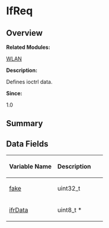 # IfReq<a name="EN-US_TOPIC_0000001054479569"></a>

## **Overview**<a name="section2062361780093531"></a>

**Related Modules:**

[WLAN](wlan.md)

**Description:**

Defines ioctrl data. 

**Since:**

1.0

## **Summary**<a name="section312795031093531"></a>

## Data Fields<a name="pub-attribs"></a>

<a name="table1451946714093531"></a>
<table><thead align="left"><tr id="row1042573644093531"><th class="cellrowborder" valign="top" width="50%" id="mcps1.1.3.1.1"><p id="p80857661093531"><a name="p80857661093531"></a><a name="p80857661093531"></a>Variable Name</p>
</th>
<th class="cellrowborder" valign="top" width="50%" id="mcps1.1.3.1.2"><p id="p841720626093531"><a name="p841720626093531"></a><a name="p841720626093531"></a>Description</p>
</th>
</tr>
</thead>
<tbody><tr id="row1047615495093531"><td class="cellrowborder" valign="top" width="50%" headers="mcps1.1.3.1.1 "><p id="p1636174274093531"><a name="p1636174274093531"></a><a name="p1636174274093531"></a><a href="wlan.md#ga82e8bdd989fd03bf9cc3b5f6a14ec05b">fake</a></p>
</td>
<td class="cellrowborder" valign="top" width="50%" headers="mcps1.1.3.1.2 "><p id="p463595322093531"><a name="p463595322093531"></a><a name="p463595322093531"></a>uint32_t </p>
</td>
</tr>
<tr id="row33065436093531"><td class="cellrowborder" valign="top" width="50%" headers="mcps1.1.3.1.1 "><p id="p515538305093531"><a name="p515538305093531"></a><a name="p515538305093531"></a><a href="wlan.md#gadc2f148a30a6ef88b5938fea193ac9e5">ifrData</a></p>
</td>
<td class="cellrowborder" valign="top" width="50%" headers="mcps1.1.3.1.2 "><p id="p858025410093531"><a name="p858025410093531"></a><a name="p858025410093531"></a>uint8_t * </p>
</td>
</tr>
</tbody>
</table>

